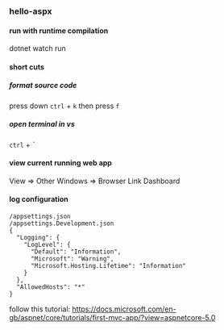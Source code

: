 ### hello-aspx

#### run with runtime compilation
dotnet watch run

#### short cuts
##### format source code 
press down `ctrl` + `k` then press `f`
##### open terminal in vs
`ctrl` + *`*

#### view current running web app
View => Other Windows => Browser Link Dashboard

#### log configuration
```
/appsettings.json
/appsettings.Development.json
{
  "Logging": {
    "LogLevel": {
      "Default": "Information",
      "Microsoft": "Warning",
      "Microsoft.Hosting.Lifetime": "Information"
    }
  },
  "AllowedHosts": "*"
}
```

follow this tutorial: https://docs.microsoft.com/en-gb/aspnet/core/tutorials/first-mvc-app/?view=aspnetcore-5.0